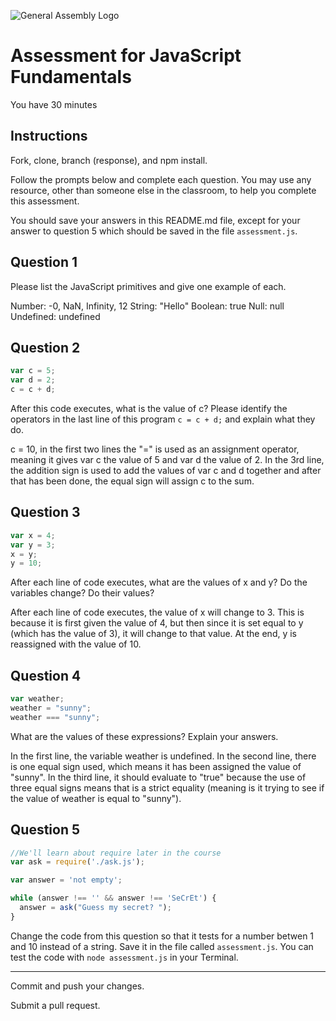 ![General Assembly Logo](http://i.imgur.com/ke8USTq.png)

# Assessment for JavaScript Fundamentals

You have 30 minutes

## Instructions

Fork, clone, branch (response), and npm install.

Follow the prompts below and complete each question.  You may use any resource, other than someone else in the classroom, to help you complete this assessment.

You should save your answers in this README.md file, except for your answer to question 5 which should be saved in the file `assessment.js`.

## Question 1

Please list the JavaScript primitives and give one example of each.

Number: -0, NaN, Infinity, 12
String: "Hello"
Boolean: true
Null: null
Undefined: undefined

## Question 2

```js
var c = 5;
var d = 2;
c = c + d;
```

After this code executes, what is the value of c?  Please identify the operators in the last line of this program `c = c + d;` and explain what they do.

c = 10, in the first two lines the "=" is used as an assignment operator, meaning it gives var c the value of 5 and var d the value of 2. In the 3rd line, the addition sign is used to add the values of var c and d together and after that has been done, the equal sign will assign c to the sum.

## Question 3

```js
var x = 4;
var y = 3;
x = y;
y = 10;
```

After each line of code executes, what are the values of x and y?  Do the variables change?  Do their values?

After each line of code executes, the value of x will change to 3. This is because it is first given the value of 4, but then since it is set equal to y (which has the value of 3), it will change to that value. At the end, y is reassigned with the value of 10.

## Question 4

```js
var weather;
weather = "sunny";
weather === "sunny";
```

What are the values of these expressions?  Explain your answers.

In the first line, the variable weather is undefined. In the second line, there is one equal sign used, which means it has been assigned the value of "sunny". In the third line, it should evaluate to "true" because the use of three equal signs means that is a strict equality (meaning is it trying to see if the value of weather is equal to "sunny").

## Question 5

```js
//We'll learn about require later in the course
var ask = require('./ask.js');

var answer = 'not empty';

while (answer !== '' && answer !== 'SeCrEt') {
  answer = ask("Guess my secret? ");
}
```

Change the code from this question so that it tests for a number betwen 1 and 10 instead of a string.  Save it in the file called `assessment.js`.  You can test the code with `node assessment.js` in your Terminal.

---

Commit and push your changes.

Submit a pull request.

